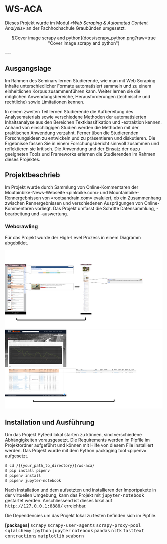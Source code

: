 # WS-ACA
Dieses Projekt wurde im Modul *«Web Scraping &amp; Automated Content Analysis»* an der Fachhochschule Graubünden umgesetzt.
<p align="center">
![Cover image scrapy and python](docs/scrapy_python.png?raw=true "Cover image scrapy and python")
</p>
---

## Ausgangslage 
Im Rahmen des Seminars lernen Studierende, wie man mit Web Scraping Inhalte unterschiedlicher Formate automatisiert sammeln und zu einem einheitlichen Korpus zusammenführen kann. Weiter lernen sie die möglichen Anwendungsbereiche, Herausforderungen (technische und rechtliche) sowie Limitationen kennen.

In einem zweiten Teil lernen Studierende die Aufbereitung des Analysematerials sowie verschiedene Methoden der automatisierten Inhaltsanalyse aus den Bereichen Textklassifikation und -extraktion kennen. Anhand von einschlägigen Studien werden die Methoden mit der praktischen Anwendung verzahnt. Ferner üben die Studierenden Forschungsideen zu entwickeln und zu präsentieren und diskutieren. Die Ergebnisse fassen Sie in einem Forschungsbericht sinnvoll zusammen und reflektieren sie kritisch.
Die Anwendung und der Einsatz der dazu geeigneten Tools und Frameworks erlernen die Studierenden im Rahmen dieses Projektes.

## Projektbeschrieb
Im Projekt wurde durch Sammlung von Online-Kommentaren der Moutainbike-News-Webseite «pinkbike.com» und Mountainbike-Rennergebnissen von «rootsandrain.com» evaluiert, ob ein Zusammenhang zwischen Rennergebnissen und verschiedenen Ausprägungen von Online-Kommentaren vorliegt. Das Projekt umfasst die Schritte Datensammlung, -bearbeitung und -auswertung.

### Webcrawling 
Für das Projekt wurde der High-Level Prozess in einem Diagramm abgebildet.

![Crawling process pinkbike.com.](docs/crawling-process_1.jpeg?raw=true "Diagram crawling process pinkbike.")
![Crawling process rootsandrain.com.](docs/crawling-process_2.jpeg?raw=true "Diagram crawling process rootsandrain.")

## Installation und Ausführung
Um das Projekt Pyfeed lokal starten zu können, sind verschiedene Abhängigkeiten vorausgesetzt. Die Requirements werden im Pipfile im Projektordner aufgeführt und können mit Hilfe von diesem File installiert werden. Das Projekt wurde mit dem Python packaging tool «pipenv» aufgesetzt.

```
$ cd /{{your_path_to_directory}}/ws-aca/
$ pip install pipenv
$ pipenv install
$ pipenv jupyter-notebook
```

Nach Installation und dem aufsetzten und installieren der Importpakete in der virtuellen Umgebung, kann das Projekt mit <tt>jupyter-notebook</tt> gestartet werden. Anschliessend ist dieses lokal auf <tt>http://127.0.0.1:8888/</tt> erreichbar.

Die Dependencies um das Projekt lokal zu testen befinden sich im Pipfile.

**[packages]**
<tt>scrapy</tt>
<tt>scrapy-user-agents</tt>
<tt>scrapy-proxy-pool</tt>
<tt>sqlalchemy</tt>
<tt>ipython</tt>
<tt>jupyter</tt>
<tt>notebook</tt>
<tt>pandas</tt>
<tt>nltk</tt>
<tt>fasttext</tt>
<tt>contractions</tt>
<tt>matplotlib</tt>
<tt>seaborn</tt>
